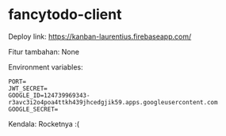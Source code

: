 # fancytodo-client

Deploy link: https://kanban-laurentius.firebaseapp.com/

Fitur tambahan: None

Environment variables:

    PORT=
    JWT_SECRET=
    GOOGLE_ID=124739969343-r3avc3i2o4poa4ttkh439jhcedgjik59.apps.googleusercontent.com
    GOOGLE_SECRET=

Kendala: Rocketnya :(
